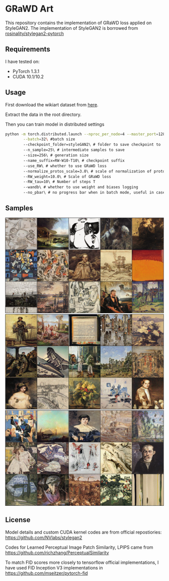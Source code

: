 # GRaWD Art
This repository contains the implementation of GRaWD loss applied on StyleGAN2. The implementation of StyleGAN2 is borrowed from [rosinality/stylegan2-pytorch](https://github.com/rosinality/stylegan2-pytorch) 

## Requirements

I have tested on:

* PyTorch 1.3.1
* CUDA 10.1/10.2

## Usage

First download the wikiart dataset from [here](https://www.dropbox.com/s/ssw0fdcdld50o1g/wikiartimages.zip/).

Extract the data in the root directory.

Then you can train model in distributed settings

```bash
python -m torch.distributed.launch --nproc_per_node=4 --master_port=12895 train.py\
        --batch=32\ #batch size
        --checkpoint_folder=styleGAN2\ # folder to save checkpoint to
        --n_sample=25\ # intermediate samples to save
        --size=256\ # generation size
        --name_suffix=RW-W10-T10\ # checkpoint suffix
        --use_RW\ # whether to use GRaWD loss
        --normalize_protos_scale=3.0\ # scale of normalization of protos
        --RW_weight=10.0\ # Scale of GRaWD loss
        --RW_tau=10\ # Number of steps T
        --wandb\ # whether to use weight and biases logging
        --no_pbar\ # no progress bar when in batch mode, useful in cases of HPCs
```

## Samples

![](assets/sample/sample0.png )
![](assets/sample/sample12.png )
![](assets/sample/sample24.png )





## License

Model details and custom CUDA kernel codes are from official repostiories: https://github.com/NVlabs/stylegan2

Codes for Learned Perceptual Image Patch Similarity, LPIPS came from https://github.com/richzhang/PerceptualSimilarity

To match FID scores more closely to tensorflow official implementations, I have used FID Inception V3 implementations in https://github.com/mseitzer/pytorch-fid
